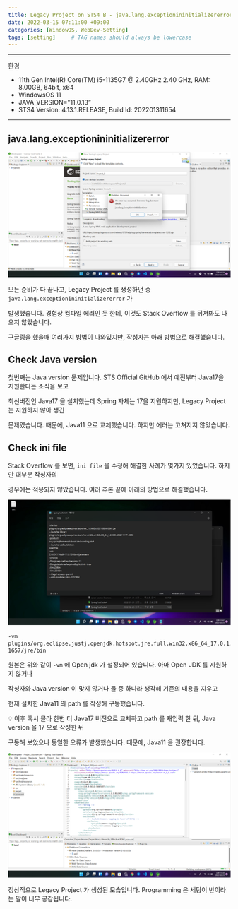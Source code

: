 ```yaml
---
title: Legacy Project on STS4 B - java.lang.exceptionininitializererror
date: 2022-03-15 07:11:00 +09:00
categories: [WindowOS, WebDev-Setting]
tags: [setting]     # TAG names should always be lowercase
---
```


---

환경

- 11th Gen Intel(R) Core(TM) i5-1135G7 @ 2.40GHz   2.40 GHz, RAM: 8.00GB, 64bit, x64
- WindowsOS 11
- JAVA_VERSION="11.0.13”
- STS4 Version: 4.13.1.RELEASE, Build Id: 202201311654

---

## java.lang.exceptionininitializererror

![3.png](/Post_img/WindowOS/LegacyProjectOnSTS4B/3.png)

모든 준비가 다 끝나고, Legacy Project 를 생성하던 중 `java.lang.exceptionininitializererror` 가 

발생했습니다. 경험상 컴파일 에러인 듯 한데, 이것도 Stack Overflow 를 뒤져봐도 나오지 않았습니다.

구글링을 했을때 여러가지 방법이 나와있지만, 작성자는 아래 방법으로 해결했습니다.

## Check Java version

첫번째는 Java version 문제입니다. STS Official GitHub 에서 예전부터 Java17을 지원한다는 소식을 보고

최신버전인 Java17 을 설치했는데 Spring 자체는 17을 지원하지만, Legacy Project 는 지원하지 않아 생긴

문제였습니다. 때문에, Java11 으로 교체했습니다. 하지만 에러는 고쳐지지 않았습니다.

## Check ini file

Stack Overflow 를 보면, `ini file` 을 수정해 해결한 사례가 몇가지 있었습니다. 하지만 대부분 작성자의  

경우에는 적용되지 않았습니다. 여러 추론 끝에 아래의 방법으로 해결했습니다.

![6.png](/Post_img/WindowOS/LegacyProjectOnSTS4B/6.png)

```
-vm
plugins/org.eclipse.justj.openjdk.hotspot.jre.full.win32.x86_64_17.0.1.v20211116-1657/jre/bin
```

원본은 위와 같이 `-vm` 에 Open jdk 가 설정되어 있습니다. 아마 Open JDK 를 지원하지 않거나 

작성자와 Java version 이 맞지 않거나 둘 중 하나라 생각해 기존의 내용을 지우고 

현재 설치한 Java11 의 path 를 작성해 구동했습니다. 

💡 이후 혹시 몰라 한번 더 Java17 버전으로 교체하고 path 를 재입력 한 뒤, Java version 을 17 으로 작성한 뒤 

구동해 보았으나 동일한 오류가 발생했습니다. 때문에, Java11 을 권장합니다.  

![11.png](/Post_img/WindowOS/LegacyProjectOnSTS4B/11.png)

정상적으로 Legacy Project 가 생성된 모습입니다. Programming 은 세팅이 반이라는 말이 너무 공감됩니다.